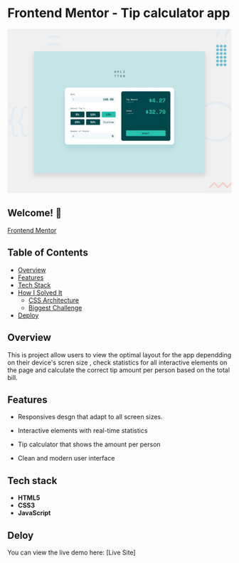 # Frontend Mentor - Tip calculator app

![Design preview for the Tip calculator app coding challenge](./preview.jpg)

## Welcome! 👋

[Frontend Mentor](https://www.frontendmentor.io)

## Table of Contents

- [Overview](#overview)
- [Features](#features)
- [Tech Stack](#tech-stack)
- [How I Solved It](#how-i-solved-it)
  - [CSS Architecture](#css-architecture)
  - [Biggest Challenge](#biggest-challenge)
- [Deploy](#deploy)

## Overview

This is project allow users to view the optimal layout for the app dependding on their device's scren size , check statistics for all interactive elements on the page and calculate the correct tip amount per person based on the total bill.

## Features

- Responsives desgn that adapt to all screen
  sizes.

- Interactive elements with real-time statistics

- Tip calculator that shows the amount per person
- Clean and modern user interface

## Tech stack

- **HTML5**
- **CSS3**
- **JavaScript**

## Deloy

You can view the live demo here: [Live Site]
